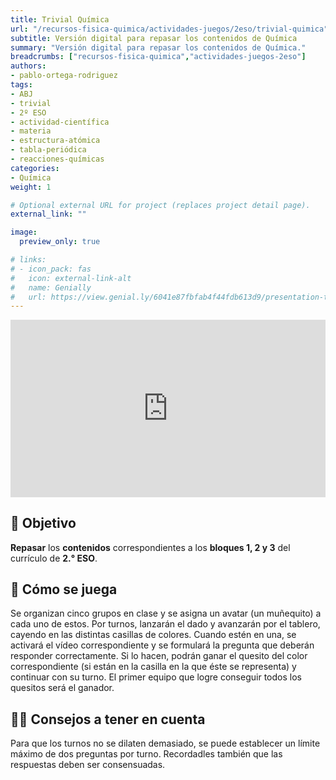 ```yaml
---
title: Trivial Química
url: "/recursos-fisica-quimica/actividades-juegos/2eso/trivial-quimica"
subtitle: Versión digital para repasar los contenidos de Química
summary: "Versión digital para repasar los contenidos de Química."
breadcrumbs: ["recursos-fisica-quimica","actividades-juegos-2eso"]
authors:
- pablo-ortega-rodriguez
tags:
- ABJ
- trivial
- 2º ESO
- actividad-científica
- materia
- estructura-atómica
- tabla-periódica
- reacciones-químicas
categories:
- Química
weight: 1

# Optional external URL for project (replaces project detail page).
external_link: ""

image:
  preview_only: true

# links:
# - icon_pack: fas
#   icon: external-link-alt
#   name: Genially
#   url: https://view.genial.ly/6041e87fbfab4f44fdb613d9/presentation-trivial-de-quimica
---
```


<div style="width: 100%;"><div style="position: relative; padding-bottom: 56.25%; padding-top: 0; height: 0;"><iframe frameborder="0" width="1200px" height="675px" style="position: absolute; top: 0; left: 0; width: 100%; height: 100%;" src="https://view.genial.ly/6041e87fbfab4f44fdb613d9" type="text/html" allowscriptaccess="always" allowfullscreen="true" scrolling="yes" allownetworking="all"></iframe> </div> </div>

## 🎯 Objetivo

**Repasar** los **contenidos** correspondientes a los **bloques 1, 2 y 3** del currículo de **2.° ESO**.

## 🎲 Cómo se juega

Se organizan cinco grupos en clase y se asigna un avatar (un muñequito) a cada uno de estos. Por turnos, lanzarán el dado y avanzarán por el tablero, cayendo en las distintas casillas de colores. Cuando estén en una, se activará el vídeo correspondiente y se formulará la pregunta que deberán responder correctamente. Si lo hacen, podrán ganar el quesito del color correspondiente (si están en la casilla en la que éste se representa) y continuar con su turno. El primer equipo que logre conseguir todos los quesitos será el ganador.

## 🧑‍🏫 Consejos a tener en cuenta

Para que los turnos no se dilaten demasiado, se puede establecer un límite máximo de dos preguntas por turno. Recordadles también que las respuestas deben ser consensuadas.